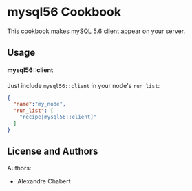 mysql56 Cookbook
==============
This cookbook makes mySQL 5.6 client appear on your server.

Usage
-----
#### mysql56::client
Just include `mysql56::client` in your node's `run_list`:

```json
{
  "name":"my_node",
  "run_list": [
    "recipe[mysql56::client]"
  ]
}
```

License and Authors
-------------------
Authors:
* Alexandre Chabert
